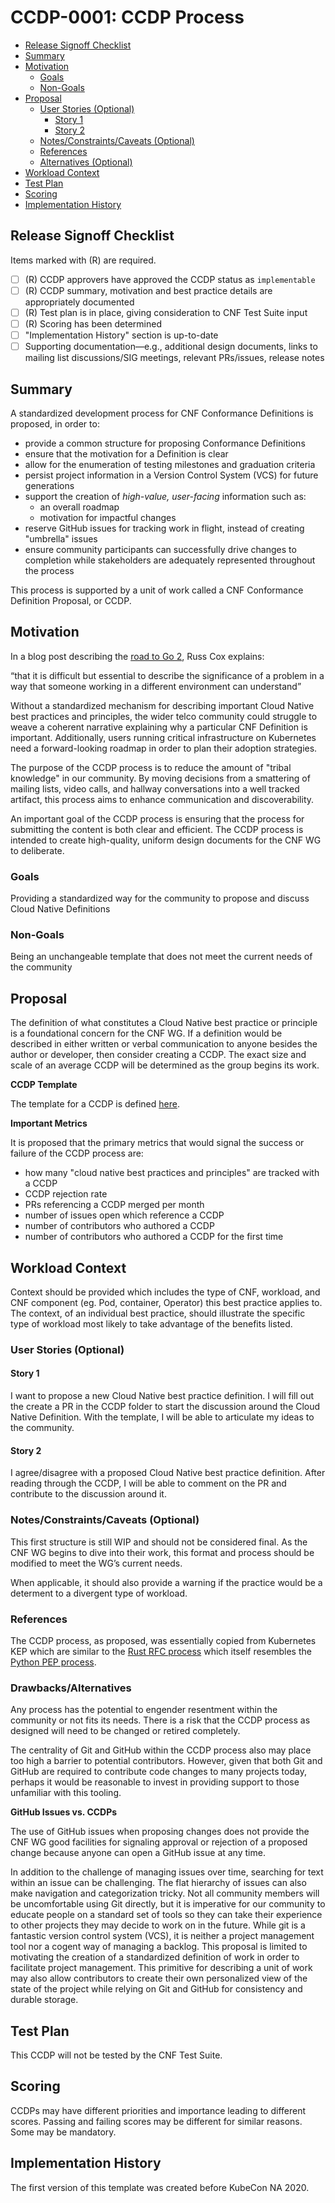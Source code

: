 # **CCDP-0001: CCDP Process**

- [Release Signoff Checklist](#release-signoff-checklist)
- [Summary](#summary)
- [Motivation](#motivation)
  - [Goals](#goals)
  - [Non-Goals](#non-goals)
- [Proposal](#proposal)
  - [User Stories (Optional)](#user-stories-optional)
    - [Story 1](#story-1)
    - [Story 2](#story-2)
  - [Notes/Constraints/Caveats (Optional)](#notesconstraintscaveats-optional)
  - [References](#references)
  - [Alternatives (Optional)](#drawbacksalternatives)
- [Workload Context](#workload-context)
- [Test Plan](#test-plan)
- [Scoring](#scoring)
- [Implementation History](#implementation-history)

## **Release Signoff Checklist**

Items marked with (R) are required.

- [ ] (R) CCDP approvers have approved the CCDP status as `implementable`
- [ ] (R) CCDP summary, motivation and best practice details are appropriately documented
- [ ] (R) Test plan is in place, giving consideration to CNF Test Suite input
- [ ] (R) Scoring has been determined
- [ ]   "Implementation History" section is up-to-date
- [ ]    Supporting documentation—e.g., additional design documents, links to mailing list discussions/SIG meetings, relevant PRs/issues, release notes

## **Summary**

A standardized development process for CNF Conformance Definitions is proposed, in order to:



*   provide a common structure for proposing Conformance Definitions
*   ensure that the motivation for a Definition is clear
*   allow for the enumeration of testing milestones and graduation criteria
*   persist project information in a Version Control System (VCS) for future generations
*   support the creation of _high-value, user-facing_ information such as:
    *   an overall roadmap
    *   motivation for impactful changes
*   reserve GitHub issues for tracking work in flight, instead of creating "umbrella" issues
*   ensure community participants can successfully drive changes to completion while stakeholders are adequately represented throughout the process

This process is supported by a unit of work called a CNF Conformance Definition Proposal, or CCDP.

## **Motivation**

In a blog post describing the [road to Go 2](https://blog.golang.org/toward-go2), Russ Cox explains:

“that it is difficult but essential to describe the significance of a problem in a way that someone working in a different environment can understand”

Without a standardized mechanism for describing important Cloud Native best practices and principles, the wider telco community could struggle to weave a coherent narrative explaining why a particular CNF Definition is important. Additionally, users running critical infrastructure on Kubernetes need a forward-looking roadmap in order to plan their adoption strategies.

The purpose of the CCDP process is to reduce the amount of "tribal knowledge" in our community. By moving decisions from a smattering of mailing lists, video calls, and hallway conversations into a well tracked artifact, this process aims to enhance communication and discoverability.

An important goal of the CCDP process is ensuring that the process for submitting the content is both clear and efficient. The CCDP process is intended to create high-quality, uniform design documents for the CNF WG to deliberate.

### **Goals**

Providing a standardized way for the community to propose and discuss Cloud Native Definitions

### **Non-Goals**

Being an unchangeable template that does not meet the current needs of the community

## **Proposal**

The definition of what constitutes a Cloud Native best practice or principle is a foundational concern for the CNF WG. If a definition would be described in either written or verbal communication to anyone besides the author or developer, then consider creating a CCDP. The exact size and scale of an average CCDP will be determined as the group begins its work.

**CCDP Template**

The template for a CCDP is defined [here](./NNNN-ccdp-template.md).

 **Important Metrics**

It is proposed that the primary metrics that would signal the success or failure of the CCDP process are:

*   how many "cloud native best practices and principles" are tracked with a CCDP
*   CCDP rejection rate
*   PRs referencing a CCDP merged per month
*   number of issues open which reference a CCDP
*   number of contributors who authored a CCDP
*   number of contributors who authored a CCDP for the first time

## **Workload Context**

Context should be provided which includes the type of CNF, workload, and CNF component (eg. Pod, container, Operator) this best practice applies to. The context, of an individual best practice, should illustrate the specific type of workload most likely to take advantage of the benefits listed. 

### **User Stories (Optional)**
#### **Story 1**
I want to propose a new Cloud Native best practice definition. I will fill out the create a PR in the CCDP folder to start the discussion around the Cloud Native Definition. With the template, I will be able to articulate my ideas to the community.

#### **Story 2**
I agree/disagree with a proposed Cloud Native best practice definition. After reading through the CCDP, I will be able to comment on the PR and contribute to the discussion around it.

### **Notes/Constraints/Caveats (Optional)**

This first structure is still WIP and should not be considered final. As the CNF WG begins to dive into their work, this format and process should be modified to meet the WG’s current needs.

When applicable, it should also provide a warning if the practice would be a determent to a divergent type of workload.

### **References**

The CCDP process, as proposed, was essentially copied from Kubernetes KEP which are similar to the [Rust RFC process](https://github.com/rust-lang/rfcs) which itself resembles the [Python PEP process](https://www.python.org/dev/peps/pep-0001/).

### **Drawbacks/Alternatives**

Any process has the potential to engender resentment within the community or not fits its needs. There is a risk that the CCDP process as designed will need to be changed or retired completely.

The centrality of Git and GitHub within the CCDP process also may place too high a barrier to potential contributors. However, given that both Git and GitHub are required to contribute code changes to many projects today, perhaps it would be reasonable to invest in providing support to those unfamiliar with this tooling.


**GitHub Issues vs. CCDPs**

The use of GitHub issues when proposing changes does not provide the CNF WG good facilities for signaling approval or rejection of a proposed change because anyone can open a GitHub issue at any time. 

In addition to the challenge of managing issues over time, searching for text within an issue can be challenging. The flat hierarchy of issues can also make navigation and categorization tricky. Not all community members will be uncomfortable using Git directly, but it is imperative for our community to educate people on a standard set of tools so they can take their experience to other projects they may decide to work on in the future. While git is a fantastic version control system (VCS), it is neither a project management tool nor a cogent way of managing a backlog. This proposal is limited to motivating the creation of a standardized definition of work in order to facilitate project management. This primitive for describing a unit of work may also allow contributors to create their own personalized view of the state of the project while relying on Git and GitHub for consistency and durable storage.


## **Test Plan**

This CCDP will not be tested by the CNF Test Suite.


## **Scoring**
CCDPs may have different priorities and importance leading to different scores. Passing and failing scores may be different for similar reasons. Some may be mandatory.


## **Implementation History**

The first version of this template was created before KubeCon NA 2020.
